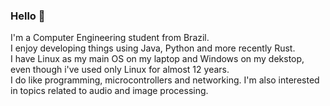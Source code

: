 ### Hello 👋

I'm a Computer Engineering student from Brazil.\
I enjoy developing things using Java, Python and more recently Rust.\
I have Linux as my main OS on my laptop and Windows on my dekstop, even though i've used only Linux for almost 12 years.\
I do like programming, microcontrollers and networking.
I'm also interested in topics related to audio and image processing.



<!--
**lsfs/lsfs** is a ✨ _special_ ✨ repository because its `README.md` (this file) appears on your GitHub profile.

Here are some ideas to get you started:

- 🔭 I’m currently working on ...
- 🌱 I’m currently learning ...
- 👯 I’m looking to collaborate on ...
- 🤔 I’m looking for help with ...
- 💬 Ask me about ...
- 📫 How to reach me: ...
- 😄 Pronouns: ...
- ⚡ Fun fact: ...
-->

